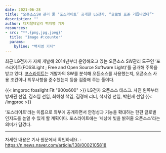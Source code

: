 ```yaml
---
date: 2021-06-28
title: "오픈소스SW 관리 툴 ‘포스라이트’ 공개한 LG전자, “글로벌 표준 거듭나겠다”"
description: ""
author: 디지털데일리 백지영 기자
resources:
- src: "**.{png,jpg,jpeg}"
  title: "Image #:counter"
  params:
    byline: "백지영 기자"
---
```


최근 LG전자가 자체 개발해 2014년부터 운영해오고 있는 오픈소스 SW관리 도구인 ‘포스라이트(FOSSLight ; Free and Open Source Software Light)’를 공개해 주목을 받고 있다. 
[포스라이트](https://fosslight.org/)는 개발자의 SW를 분석해 오픈소스를 사용했는지, 오픈소스 사용 조건이나 의무사항을 준수했는지 등을 검증해 주는 툴이다.

{{< imgproc fosslight Fit "900x600" >}}
LG전자 오픈소스 태스크. 사진 왼쪽부터 방재권 선임, 김소임 선임, 최혜성 책임, 김경애 리더, 석지영 선임, 박원재 선임
{{< /imgproc >}}

‘포스라이트’라는 이름으로 외부에 공개하면서 안정성과 기능을 확대하는 한편 글로벌 인지도를 높일 수 있게 할 계획이다. 포스라이트에는 ‘세상에 빛을 밝혀줄 오픈소스’라는 의미가 담겼다.

---

자세한 내용은 기사 원문에서 확인하세요. : https://n.news.naver.com/article/138/0002105818
